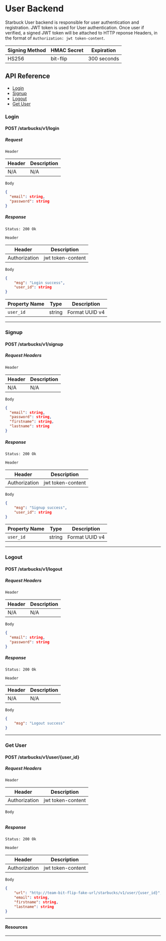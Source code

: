 # User Backend

Starbuck User backend is responsible for user authentication and registration. JWT token is used for User authentication. Once user if verified, a signed JWT token will be attached to HTTP reponse Headers, in the format of `Authorization: jwt token-content`.

| Signing Method | HMAC Secret | Expiration |
| -------------- | ----------- | -----------|
| HS256          | bit-flip    | 300 seconds|


## API Reference

- [Login](#login)
- [Signup](#signup)
- [Logout](#logout)
- [Get User](#get-user)

### Login

#### POST /starbucks/v1/login
##### Request
`Header`

| Header | Description |
|--------|-------------|
| N/A | N/A |

`Body`

```json
{
  "email": string,
  "password": string
}
```

##### Response
`Status: 200 Ok`

`Header`

| Header | Description |
|--------|-------------|
| Authorization | jwt token-content |

`Body`

```json
{
    "msg": "Login success",
    "user_id": string
}
```

| Property Name | Type | Description |
|---------------|------|-------------|
| `user_id` | string | Format UUID v4 |

---

### Signup

#### POST /starbucks/v1/signup
##### Request Headers
`Header`

| Header | Description |
|--------|-------------|
| N/A | N/A |

`Body`

```json
{
  "email": string,
  "password": string,
  "firstname": string,
  "lastname": string
}
```

##### Response
`Status: 200 Ok`

`Header`

| Header | Description |
|--------|-------------|
| Authorization | jwt token-content |

`Body`

```json
{
    "msg": "Signup success",
    "user_id": string
}
```

| Property Name | Type | Description |
|---------------|------|-------------|
| `user_id` | string | Format UUID v4 |


---

### Logout

#### POST /starbucks/v1/logout
##### Request Headers
`Header`

| Header | Description |
|--------|-------------|
| N/A | N/A |

`Body`

```json
{
  "email": string,
  "password": string
}
```

##### Response
`Status: 200 Ok`

`Header`

| Header | Description |
|--------|-------------|
| N/A | N/A |

`Body`

```json
{
    "msg": "Logout success"
}
```

---

### Get User

#### POST /starbucks/v1/user/{user_id}
##### Request Headers
`Header`

| Header | Description |
|--------|-------------|
| Authorization | jwt token-content |

`Body`

```json
```

##### Response
`Status: 200 Ok`

`Header`

| Header | Description |
|--------|-------------|
| Authorization | jwt token-content |

`Body`

```json
{
    "url": "http://team-bit-flip-fake-url/starbucks/v1/user/{user_id}",
    "email": string,
    "firstname": string,
    "lastname": string
}
```

---

#### Resources

---
